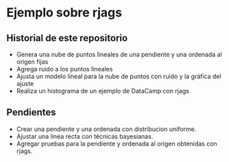 # Ejemplo sobre rjags

## Historial de este repositorio
- Genera una nube de puntos lineales de una pendiente y una ordenada al origen fijas
- Agrega ruido a los puntos lineales
- Ajusta un modelo lineal para la nube de puntos con ruido y la gráfica del ajuste
- Realiza un histograma de un ejemplo de DataCamp con rjags

## Pendientes
- Crear una pendiente y una ordenada con distribucion uniforme.
- Ajustar una linea recta con técnicas bayesianas.
- Agregar pruebas para la pendiente y ordenada al origen obtenidas con rjags.
